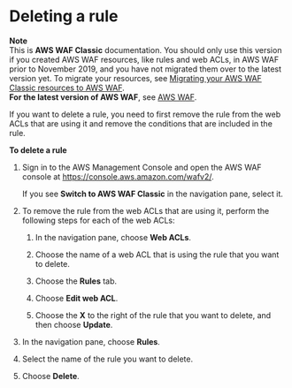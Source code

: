 # Deleting a rule<a name="classic-web-acl-rules-deleting"></a>

**Note**  
This is **AWS WAF Classic** documentation\. You should only use this version if you created AWS WAF resources, like rules and web ACLs, in AWS WAF prior to November 2019, and you have not migrated them over to the latest version yet\. To migrate your resources, see [Migrating your AWS WAF Classic resources to AWS WAF](waf-migrating-from-classic.md)\.  
**For the latest version of AWS WAF**, see [AWS WAF](waf-chapter.md)\. 

If you want to delete a rule, you need to first remove the rule from the web ACLs that are using it and remove the conditions that are included in the rule\.<a name="classic-web-acl-rules-deleting-procedure"></a>

**To delete a rule**

1. Sign in to the AWS Management Console and open the AWS WAF console at [https://console\.aws\.amazon\.com/wafv2/](https://console.aws.amazon.com/wafv2/)\. 

   If you see **Switch to AWS WAF Classic** in the navigation pane, select it\.

1. To remove the rule from the web ACLs that are using it, perform the following steps for each of the web ACLs:

   1. In the navigation pane, choose **Web ACLs**\.

   1. Choose the name of a web ACL that is using the rule that you want to delete\.

   1. Choose the **Rules** tab\.

   1. Choose **Edit web ACL**\.

   1. Choose the **X** to the right of the rule that you want to delete, and then choose **Update**\.

1. In the navigation pane, choose **Rules**\.

1. Select the name of the rule you want to delete\.

1. Choose **Delete**\.